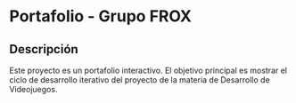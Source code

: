 # Portafolio - Grupo FROX

## Descripción

Este proyecto es un portafolio interactivo. El objetivo principal es mostrar el ciclo de desarrollo iterativo del proyecto de la materia de Desarrollo de Videojuegos.
